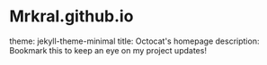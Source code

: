 # Mrkral.github.io
theme: jekyll-theme-minimal
title: Octocat's homepage
description: Bookmark this to keep an eye on my project updates!
